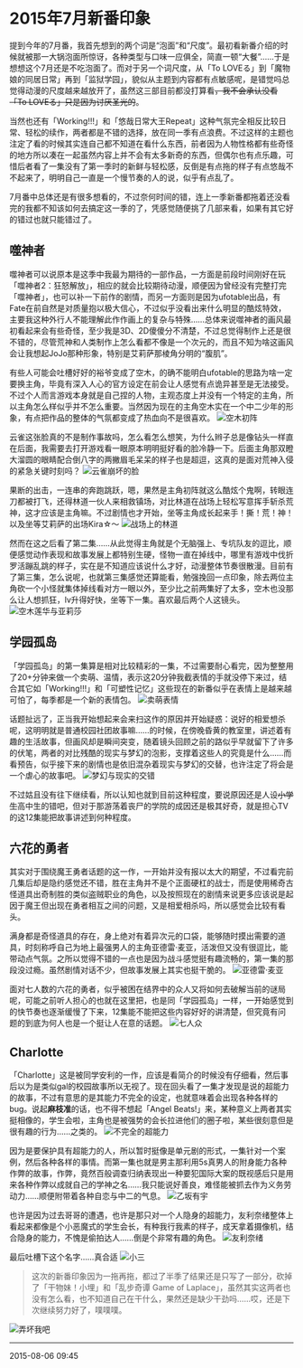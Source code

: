 # 2015年7月新番印象

提到今年的7月番，我首先想到的两个词是“泡面”和“尺度”。最初看新番介绍的时候就被那一大锅泡面所惊讶，各种类型与口味一应俱全，简直一顿“大餐”……于是想想这个7月还是不吃泡面了。而对于另一个词尺度，从「To LOVEる」到「魔物娘的同居日常」再到「监狱学园」，貌似从主题到内容都有点敏感呢，是错觉吗总觉得动漫的尺度越来越放开了，虽然这三部目前都没打算看~~，我不会承认没看「To LOVEる」只是因为讨厌圣光的~~。

当然也还有「Working!!!」和「悠哉日常大王Repeat」这种气氛完全相反比较日常、轻松的续作，两者都是不错的选择，放在同一季有点浪费。不过这样的主题也注定了看的时候其实连自己都不知道在看什么东西，前者因为人物性格都有些奇怪的地方所以凑在一起虽然内容上并不会有太多新奇的东西，但偶尔也有点乐趣，可惜后者看了一集没有了第一季时的新鲜与轻松感，反倒是有点拖的样子有点悠哉不不起来了，明明自己一直是一个慢节奏的人的说，似乎有点乱了。

7月番中总体还是有很多想看的，不过奈何时间的错，连上一季新番都拖着还没看完的我都不知该如何去搞定这一季的了，凭感觉随便挑了几部来看，如果有其它好的错过也就只能错过了。

## 噬神者

噬神者可以说原本是这季中我最为期待的一部作品，一方面是前段时间刚好在玩「噬神者2：狂怒解放」，相应的就会比较期待动漫，顺便因为曾经没有完整打完「噬神者」，也可以补一下前作的剧情，而另一方面则是因为ufotable出品，有Fate在前自然是对质量抱以极大信心，不过似乎没看出来什么明显的酷炫特效，主要我这种外行人不能理解此作作画上的复杂与特殊……总体来说噬神者的画风最初看起来会有些奇怪，至少我是3D、2D傻傻分不清楚，不过总觉得制作上还是很不错的，尽管荒神和人类制作上怎么看都不像是一个次元的，而且不知为啥这画风会让我想起JoJo那种形象，特别是艾莉萨那棱角分明的“腹肌”。

有些人可能会吐槽好好的裕爷变成了空木，的确不能明白ufotable的思路为啥一定要换主角，毕竟有深入人心的官方设定在前会让人感觉有点诡异甚至是无法接受。不过个人而言游戏本身就是自己捏的人物，主观态度上并没有一个特定的主角，所以主角怎么样似乎并不怎么重要。当然因为现在的主角空木实在一个中二少年的形象，有点把作品的整体的气氛都变成了热血向不是很喜欢。
![空木初阵][01]

云雀这张脸真的不是制作事故吗，怎么看怎么想笑，为什么辫子总是像钻头一样直在后面，我需要去打开游戏看一眼原本明明挺好看的脸冷静一下。后面主角那双瞪大溜圆的眼睛配合倒八字的两撇眉毛呆呆的样子也是超逗，这真的是面对荒神入侵的紧急关键时刻吗？
![云雀崩坏的脸][02]

果断的出击，一连串的奔跑跳跃，嗯，果然是主角初阵就这么酷炫个鬼啊，转眼连刀都被打飞，还得林道一伙人来相救镇场，对比林道在战场上轻松写意挥手斩杀荒神，这才应该是主角嘛。不过剧情也才开始，坐等主角成长起来手！撕！荒！神！以及坐等艾莉萨的出场Kira☆～
![战场上的林道][03]

然而在这之后看了第二集……从此觉得主角就是个无脑强上、专坑队友的逗比，顺便感觉动作表现和故事发展上都特别生硬，怪物一直在掉线中，哪里有游戏中伐折罗活蹦乱跳的样子，实在是不知道应该说什么才好，动漫整体节奏很散漫。目前有了第三集，怎么说呢，也就第三集感觉还算能看，勉强挽回一点印象，除去两位主角砍一个小怪就集体掉线看对方一眼以外，至少比之前两集好了太多，空木也没那么让人想抓狂，lv升得好快，坐等下一集。喜欢最后两个人这镜头。
![空木莲华与亚莉莎][04]

## 学园孤岛

「学园孤岛」的第一集算是相对比较精彩的一集，不过需要耐心看完，因为整整用了20+分钟来做一个卖萌、温情，表示这20分钟我截表情的手就没停下来过，结合其它如「Working!!!」和「可塑性记忆」这些现在的新番似乎在表情上是越来越可怕了，每季都是一个新的表情包。
![卖萌表情][05]

话题扯远了，正当我开始想起来会来扫这作的原因并开始疑惑：说好的相爱想杀呢，这明明就是普通校园社团故事嘛……的时候，在傍晚昏黄的教室里，讲述着有趣的生活故事，但画风却是瞬间突变，随着镜头回顾之前的路似乎早就留下了许多的伏笔，两者的对比残酷的现实与梦幻的泡影，支撑着这些人的究竟是什么……而看预告，似乎接下来的剧情也是依旧混杂着现实与梦幻的交替，也许注定了将会是一个虐心的故事吧。
![梦幻与现实的交错][06]

不过姑且没有往下继续看，所以认知也就到目前这种程度，要说原因还是人设~~小学生~~高中生的错吧，但对于那游荡着丧尸的学院的成因还是极其好奇，就是担心TV的这12集能把故事讲述到何种程度。

## 六花的勇者

其实对于围绕魔王勇者话题的这一作，一开始并没有报以太大的期望，不过看完前几集后却是隐约感觉还不错，胜在主角并不是个正面硬杠的战士，而是使用稀奇古怪道具出奇制胜的类似盗贼职业的角色，以及按照现在的剧情来说更多应该说是起因于魔王但出现在勇者相互之间的问题，又是相爱相杀吗，所以感觉会比较有看头。

满身都是奇怪道具的存在，身上绝对有着异次元的口袋，能够随时摸出需要的道具，时刻称呼自己为地上最强男人的主角亚德雷·麦亚，活泼但又没有很逗比，能带动点气氛。之所以觉得不错的一点也是因为战斗感觉挺有趣流畅的，第一集的那段没过瘾。虽然剧情对话不少，但故事发展上其实也挺干脆的。
![亚德雷·麦亚][07]

面对七人数的六花的勇者，似乎被困在结界中的众人又将如何去破解当前的谜局呢，可能之前听人担心的也就在这里把，也是同「学园孤岛」一样，一开始感觉到的快节奏也逐渐缓慢了下来，12集能不能把这些内容好好的讲清楚，但究竟有问题的到底为何人也是一个挺让人在意的话题。
![七人众][08]

## Charlotte

「Charlotte」这是被同学安利的一作，应该是看简介的时候没有仔细看，然后事后以为是类似gal的校园故事所以无视了。现在回头看了一集才发现是说的超能力的故事，不过有意思的是其能力不完全的设定，也就意味着会出现各种各样的bug。说起**麻枝准**的话，也不得不想起「Angel Beats!」来，某种意义上两者其实挺相像的，学生会啦，主角也是被强势的会长拉进他们的圈子啦，某些很刻意但是很有趣的行为……之类的。
![不完全的超能力][09]

因为是要保护具有超能力的人，所以暂时挺像是单元剧的形式，一集针对一个案例，然后各种各样的事情。而第一集也就是男主那利用5s真男人的附身能力各种作弊的故事，作弊，竟然百般调查归纳表现出一种要犯国际大案的既视感后只是用来各种作弊以成就自己的学神之名……我只能说好善良，难怪能被抓去作为义务劳动力……顺便附带着各种自恋与中二的气息。
![乙坂有宇][10]

也许是因为过去哥哥的遭遇，也许是那只对一个人隐身的超能力，友利奈绪整体上看起来都像是个小恶魔式的学生会长，有种我行我素的样子，成天拿着摄像机，结合隐身的能力，不愧是偷拍达人……倒是个非常有趣的角色。
![友利奈绪][11]

最后吐槽下这个名字……真合适
![小三][12]

> 这次的新番印象因为一拖再拖，都过了半季了结果还是只写了一部分，砍掉了「干物妹！小埋」和「乱步奇谭 Game of Laplace」，虽然其实这两者也没有怎么看，也不知道自己在干什么，果然还是缺少干劲吗……哎，还是下次继续努力好了，噗噗噗。

![弄坏我吧][13]

  [01]: http://tennsinn.github.io/img/blog/02/03-01.jpg
  [02]: http://tennsinn.github.io/img/blog/02/03-02.jpg
  [03]: http://tennsinn.github.io/img/blog/02/03-03.jpg
  [04]: http://tennsinn.github.io/img/blog/02/03-04.jpg
  [05]: http://tennsinn.github.io/img/blog/02/03-05.jpg
  [06]: http://tennsinn.github.io/img/blog/02/03-06.jpg
  [07]: http://tennsinn.github.io/img/blog/02/03-07.jpg
  [08]: http://tennsinn.github.io/img/blog/02/03-08.jpg
  [09]: http://tennsinn.github.io/img/blog/02/03-09.jpg
  [10]: http://tennsinn.github.io/img/blog/02/03-10.jpg
  [11]: http://tennsinn.github.io/img/blog/02/03-11.jpg
  [12]: http://tennsinn.github.io/img/blog/02/03-12.jpg
  [13]: http://tennsinn.github.io/img/blog/02/03-13.jpg

---

2015-08-06 09:45